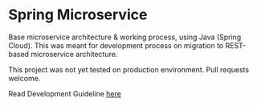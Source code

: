 # Spring Microservice
Base microservice architecture & working process, using Java (Spring Cloud). This was meant for development process on migration to REST-based microservice architecture.

This project was not yet tested on production environment. Pull requests welcome.

Read Development Guideline [here](https://github.com/timpamungkas/spring-microservice/blob/master/documentations/spring-ms-main-guideline.md)
